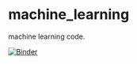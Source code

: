 # machine_learning
machine learning code.

[![Binder](https://mybinder.org/badge_logo.svg)](https://mybinder.org/v2/gh/jungson2022/machine_learning/master?labpath=image_editing.ipynb)
